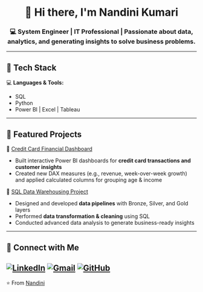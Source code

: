 <h1 align="center"> 🌸 Hi there, I'm Nandini Kumari</h1>
<h3 align="center">💻 System Engineer | IT Professional | Passionate about data, analytics, and generating insights to solve business problems.</h3>
</p>

--- 
## 🔹 Tech Stack  
💻 **Languages & Tools:**  
- SQL   
- Python  
- Power BI | Excel | Tableau  

---

## 🔹 Featured Projects  
📌 [Credit Card Financial Dashboard](https://github.com/1nandinikumari/Credit_Card_Financial_Dashboard)  
- Built interactive Power BI dashboards for **credit card transactions and customer insights**  
- Created new DAX measures (e.g., revenue, week-over-week growth) and applied calculated columns for grouping age & income  

📌 [SQL Data Warehousing Project](https://github.com/1nandinikumari/SQL-Data-Warehouse_Project)  
- Designed and developed **data pipelines** with Bronze, Silver, and Gold layers  
- Performed **data transformation & cleaning** using SQL  
- Conducted advanced data analysis to generate business-ready insights  

---

## 🔹 Connect with Me  
[![LinkedIn](https://img.shields.io/badge/LinkedIn-0077B5?style=for-the-badge&logo=linkedin&logoColor=white)](https://www.linkedin.com/in/nandini-kumari-5aba4a219/)
[![Gmail](https://img.shields.io/badge/LinkedIn-0077B5?style=for-the-badge&logo=linkedin&logoColor=white)](https://www.linkedin.com/in/nandini-kumari-5aba4a219/)
[![GitHub](https://img.shields.io/badge/GitHub-0077B5?style=for-the-badge&logo=GitHub&logoColor=black)](https://github.com/1nandinikumari)
---
⭐ From [Nandini](https://github.com/1nandinikumari) 
